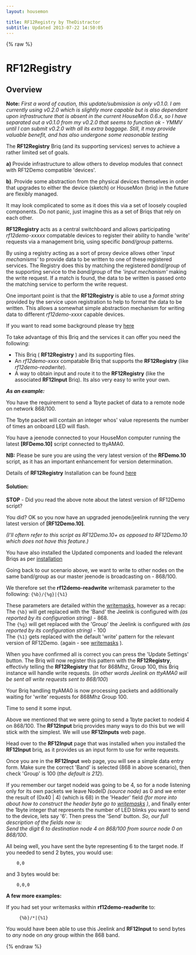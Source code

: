 ```yaml
---
layout: housemon

title: RF12Registry by TheDistractor
subtitle: Updated 2013-07-22 14:50:05
---
```

 
{% raw %}

# RF12Registry 
  


## Overview
**Note:** *First a word of caution, this update/submission is only v0.1.0. I am currently using v0.2.0 which is slightly more capable but is also dependant upon infrastructure that is absent in the current HouseMon 0.6.x, so I have separated out a v0.1.0 from my v0.2.0 that seems to function ok - YMMV until I can submit v0.2.0 with all its extra baggage. Still, it may provide valuable benefit, and has also undergone some reasonable testing*
  
The **RF12Registry** Briq (and its supporting services) serves to achieve a rather limited set of goals.  

**a)** Provide infrastructure to allow others to develop modules that connect with RF12Demo compatible 'devices'.  

**b)**. Provide some abstraction from the physical devices themselves in order that upgrades to either the device (sketch) or HouseMon (briq) in the future are flexibly managed.  

It may look complicated to some as it does this via a set of loosely coupled components. Do not panic, just imagine this as a set of Briqs that rely on each other.
  
**RF12Registry** acts as a central switchboard and allows participating *rf12demo-xxxxx* compatable devices to register their ability to handle 'write' requests via a management briq, using specific *band/group* patterns. 

By using a registry acting as a sort of proxy device allows other *'input mechanisms'* to provide data to be written to one of these registered services. The Registry does this by matching the registered *band/group* of the supporting service to the *band/group* of the *'input mechanism'* making the write request. If a match is found, the data to be written is passed onto the matching service to perform the write request.
  
One important point is that the **RF12Registry** is able to use a *format string* provided by the service upon registration to help to format the data to be written. This allows a somewhat simple abstraction mechanism for writing data to different *rf12demo-xxxx* 
capable devices.

If you want to read some background please try [here](rf12registry-background.html)



To take advantage of this Briq and the services it can offer you need the following:  

  - This Briq ( **RF12Registry** ) and its supporting files.  
  - An *rf12demo-xxxx* compatable Briq that supports the **RF12Registry**
    (like *rf12demo-readwrite*).  
  - A way to obtain input and route it to the **RF12Registry** (like the associated **RF12Input** Briq). Its also very easy to write your own.  
  

***As an example:*** 
  

You have the requirement to send a 1byte packet of data to a remote node on network 868/100. 

The 1byte packet will contain an integer whos' value represents the number of times an onboard LED will flash.

You have a jeenode connected to your HouseMon computer running the latest **\[RFDemo.10\]** script connected to ttyAMA0. 


**NB:** Please be sure you are using the very latest version of the **RFDemo.10** script, as it has an important enhancement for version determination.

Details of **RF12Registry** Installation can be found [here](rf12registry-installation.html)

  

#### Solution:

**STOP** - Did you read the above note about the latest version of RF12Demo script? 

You did? OK so you now have an upgraded jeenode/jeelink running the very latest version of **\[RF12Demo.10\]**.

*(I'll oftern refer to this script as RF12Demo.10+ as opposed to RF12Demo.10 which does not have this feature.)*

You have also installed the Updated components and loaded the relevant Briqs as per [installation](rf12registry-installation.html)  

<a name="example-scenario"> </a>  

Going back to our scenario above, we want to write to other nodes on the same band/group as our master jeenode is broadcasting on - 868/100.  

We therefore set the **rf12demo-readwrite** writemask parameter to the following: ``{%b}/{%g}|{%1}``  

These parameters are detailed within the [writemasks](rf12demo-writemasks.html), however as a recap:  
The ``{%b}`` will get replaced with the 'Band' the Jeelink is configured with *(as reported by its configuration string)* - 868.  
The ``{%g}`` will get replaced with the 'Group' the Jeelink is configured with *(as reported by its configuration string)* - 100  
The ``{%1}`` gets replaced with the default 'write' pattern for the relevant version of RF12Demo. (again - see [writemasks](rf12demo-writemasks.html) ).
  
When you have confirmed all is correct you can press the 'Update Settings' button. The Briq will now register this pattern with the **RF12Registry**, effectivly telling the **RF12Registry** that for 868Mhz, Group 100, this Briq instance will handle write requests. (*in other words Jeelink on ttyAMA0 will be sent all write requests sent to 868/100*)

Your Briq handling ttyAMA0 is now processing packets and additionally waiting for 'write' requests for 868Mhz Group 100. 
  
Time to send it some input.  
  
Above we mentioned that we were going to send a 1byte packet to nodeid 4 on 868/100. The **RF12Input** briq provides many ways to do this but we will stick with the simplest. We will use **RF12Inputs** web page.  

Head over to the **RF12Input** page that was installed when you installed the **RF12Input** briq, as it provides us an input form to use for write requests.  

Once you are in the **RF12Input** web page, you will see a simple data entry form. Make sure the correct 'Band' is selected (868 in above scenario), then check 'Group' is 100 (*the default is 212*).   

If you remember our target nodeid was going to be 4, so for a node listening only for its own packets we leave NodeID *(source node)* as 0 and we enter the result of (0x40 | 4) (which is 68) in the 'Header' field *(for more into about how to construct the header byte go to [writemasks](rf12demo-writemasks.html) )*, and finally enter the 1byte integer that represents the number of LED blinks you want to send to the device, lets say '6'. Then press the 'Send' button.
*So, our full description of the fields now is:  
Send the digit 6 to destination node 4 on 868/100 from source node 0 on 868/100*. 

All being well, you have sent the byte representing 6 to the target node. If you needed to send 2 bytes, you would use:
<br/>

        0,0

and 3 bytes would be:

        0,0,0

**A few more examples:**  

If you had set your writemasks within **rf12demo-readwrite** to:  

         {%b}/*|{%1}

You would have been able to use this Jeelink and **RF12Input** to send bytes to *any* node on *any* group within the 868 band.



{% endraw %}